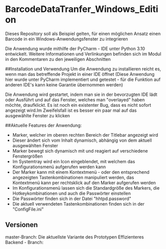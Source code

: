 # BarcodeDataTranfer_Windows_Edition
Dieses Repository soll als Beispiel gelten, für einen möglichen Ansatz einen Barcode in ein Windows-Anwendungsfenster zu integrieren

Die Anwendung wurde mithilfe der PyCharm - IDE unter Python 3.10 entwickelt.
Weitere Informationen und Verlinkungen befinden sich im Modul in den Kommentaren zu den jeweiligen Abschnitten

##Installation und Verwendung
Um die Anwendung zu installieren reicht es, wenn man das betreffende Projekt in einer IDE öffnet (Diese Anwendung hier wurde unter PyCharm implementiert und getestet - für die Funktion auf anderen IDE's kann keine Garantie übernommen werden)

Die Anwendung wird  gestartet, indem man sie in der bevorzugten IDE lädt oder Ausführt und auf das Fenster, welches man "overlayed" haben möchte, draufklickt. Es ist noch ein existenter Bug, dass es nicht sofort angezeigt wird.Im Zweifelsfall ist es besser ein paar mal auf das ausgewählte Fenster zu klicken

##Aktuelle Features der Anwendung:
- Marker, welcher im oberen rechten Bereich der Titlebar angezeigt wird 
- Dieser ändert sich vom Inhalt dynamisch, abhängig von dem aktuell ausgewählten Fenster
- Marker bewegt sich dynamisch mit und reagiert auf verschiedene Fenstergrößen
- Im Systemtray wird ein Icon eingeblendet, mit welchem das Konfigurationsmenü aufgerufen werden kann
- Der Marker kann mit einem Kontextmenü - oder den entsprechend angezeigten Tastenkombinationen manipuliert werden, das Kontextmenü kann per rechtsklick auf den Marker aufgerufen werden
- Im Konfigurationsmenü lassen sich die Standardgröße des Markers, die Hotkeykombinationen und auch die Passwörter einstellen
- Die Passwörter finden sich in der Datei "hhtpd.password"
- Die aktuell verwendeten Tastenkombinationen finden sich in der "ConfigFile.ini"

## Versionen
master-Branch: Die aktuellste Variante des Prototypen
Effizienteres Backend - Branch:

